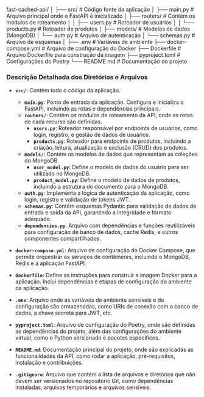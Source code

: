 fast-cached-api/
│
├── src/                     # Código fonte da aplicação
│   ├── main.py              # Arquivo principal onde o FastAPI é inicializado
│   ├── routers/             # Contém os módulos de roteamento
│   │   ├── users.py         # Roteador de usuários
│   │   └── products.py      # Roteador de produtos
│   ├── models/              # Modelos de dados (MongoDB)
│   └── auth.py              # Arquivo de autenticação
│   └── schemas.py           # Arquivo de esquemas
│
├── .env                     # Variáveis de ambiente
├── docker-compose.yml       # Arquivo de configuração do Docker
├── Dockerfile               # Arquivo Dockerfile para construção da imagem
├── pyproject.toml           # Configurações do Poetry
└── README.md                # Documentação do projeto





### Descrição Detalhada dos Diretórios e Arquivos

- **`src/`**: Contém todo o código da aplicação.
  - **`main.py`**: Ponto de entrada da aplicação. Configura e inicializa o FastAPI, incluindo as rotas e dependências principais.
  - **`routers/`**: Contém os módulos de roteamento da API, onde as rotas de cada recurso são definidas.
    - **`users.py`**: Roteador responsável por endpoints de usuários, como login, registro, e gestão de dados de usuários.
    - **`products.py`**: Roteador para endpoints de produtos, incluindo a criação, leitura, atualização e exclusão (CRUD) dos produtos.
  - **`models/`**: Contém os modelos de dados que representam as coleções do MongoDB.
    - **`user_model.py`**: Define o modelo de dados do usuário para ser utilizado no MongoDB.
    - **`product_model.py`**: Define o modelo de dados de produtos, incluindo a estrutura do documento para o MongoDB.
  - **`auth.py`**: Implementa a lógica de autenticação da aplicação, como login, registro e validação de tokens JWT.
  - **`schemas.py`**: Contém esquemas Pydantic para validação de dados de entrada e saída da API, garantindo a integridade e formato adequado.
  - **`dependencies.py`**: Arquivo com dependências e funções reutilizáveis para configuração de banco de dados, cache Redis, e outros componentes compartilhados.

- **`docker-compose.yml`**: Arquivo de configuração do Docker Compose, que permite orquestrar os serviços de contêineres, incluindo o MongoDB, Redis e a aplicação FastAPI.

- **`Dockerfile`**: Define as instruções para construir a imagem Docker para a aplicação. Inclui dependências e etapas de configuração do ambiente da aplicação.

- **`.env`**: Arquivo onde as variáveis de ambiente sensíveis e de configuração são armazenadas, como URIs de conexão com o banco de dados, a chave secreta para JWT, etc.

- **`pyproject.toml`**: Arquivo de configuração do Poetry, onde são definidas as dependências do projeto, além das configurações do ambiente virtual, como o Python versionado e pacotes específicos.

- **`README.md`**: Documentação principal do projeto, onde são explicadas as funcionalidades da API, como rodar a aplicação, pré-requisitos, instalação e contribuições.

- **`.gitignore`**: Arquivo que contém a lista de arquivos e diretórios que não devem ser versionados no repositório Git, como dependências instaladas, arquivos temporários e arquivos sensíveis.



